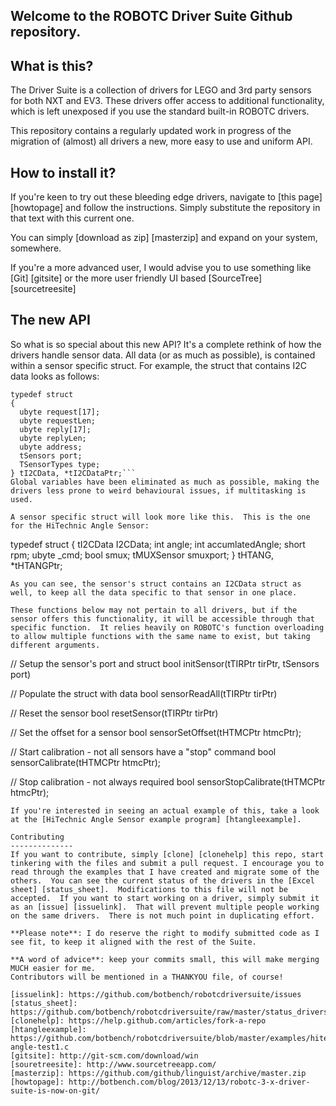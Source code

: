 Welcome to the ROBOTC Driver Suite Github repository.
--

What is this?
--------------
The Driver Suite is a collection of drivers for LEGO and 3rd party sensors for both NXT and EV3.  These drivers offer access to additional functionality, which is left unexposed if you use the standard built-in ROBOTC drivers. 

This repository contains a regularly updated work in progress of the migration of (almost) all drivers a new, more easy to use and uniform API.

How to install it?
--------------
If you're keen to try out these bleeding edge drivers, navigate to [this page] [howtopage] and follow the instructions.  Simply substitute the repository in that text with this current one.

You can simply [download as zip] [masterzip] and expand on your system, somewhere.

If you're a more advanced user, I would advise you to use something like [Git] [gitsite] or the more user friendly UI based [SourceTree] [sourcetreesite]

The new API
--------------
So what is so special about this new API?  It's a complete rethink of how the drivers handle sensor data.  All data (or as much as possible), is contained within a sensor specific struct.  For example, the struct that contains I2C data looks as follows:
```
typedef struct
{
  ubyte request[17];
  ubyte requestLen;
  ubyte reply[17];
  ubyte replyLen;
  ubyte address;
  tSensors port;
  TSensorTypes type;
} tI2CData, *tI2CDataPtr;```
Global variables have been eliminated as much as possible, making the drivers less prone to weird behavioural issues, if multitasking is used.

A sensor specific struct will look more like this.  This is the one for the HiTechnic Angle Sensor:
```
typedef struct
{
  tI2CData I2CData;
  int angle;
  int accumlatedAngle;
  short rpm;
  ubyte _cmd;
  bool smux;
  tMUXSensor smuxport;
} tHTANG, *tHTANGPtr;
```
As you can see, the sensor's struct contains an I2CData struct as well, to keep all the data specific to that sensor in one place.

These functions below may not pertain to all drivers, but if the sensor offers this functionality, it will be accessible through that specific function.  It relies heavily on ROBOTC's function overloading to allow multiple functions with the same name to exist, but taking different arguments.
```
// Setup the sensor's port and struct
bool initSensor(tTIRPtr tirPtr, tSensors port)

// Populate the struct with data
bool sensorReadAll(tTIRPtr tirPtr)

// Reset the sensor
bool resetSensor(tTIRPtr tirPtr)

// Set the offset for a sensor
bool sensorSetOffset(tHTMCPtr htmcPtr);

// Start calibration - not all sensors have a "stop" command
bool sensorCalibrate(tHTMCPtr htmcPtr);

// Stop calibration - not always required
bool sensorStopCalibrate(tHTMCPtr htmcPtr);
```
If you're interested in seeing an actual example of this, take a look at the [HiTechnic Angle Sensor example program] [htangleexample].

Contributing
--------------
If you want to contribute, simply [clone] [clonehelp] this repo, start tinkering with the files and submit a pull request. I encourage you to read through the examples that I have created and migrate some of the others.  You can see the current status of the drivers in the [Excel sheet] [status_sheet].  Modifications to this file will not be accepted.  If you want to start working on a driver, simply submit it as an [issue] [issuelink].  That will prevent multiple people working on the same drivers.  There is not much point in duplicating effort.

**Please note**: I do reserve the right to modify submitted code as I see fit, to keep it aligned with the rest of the Suite.

**A word of advice**: keep your commits small, this will make merging MUCH easier for me.
Contributors will be mentioned in a THANKYOU file, of course!

[issuelink]: https://github.com/botbench/robotcdriversuite/issues
[status_sheet]: https://github.com/botbench/robotcdriversuite/raw/master/status_drivers.xlsx
[clonehelp]: https://help.github.com/articles/fork-a-repo
[htangleexample]: https://github.com/botbench/robotcdriversuite/blob/master/examples/hitechnic-angle-test1.c
[gitsite]: http://git-scm.com/download/win
[souretreesite]: http://www.sourcetreeapp.com/
[masterzip]: https://github.com/github/linguist/archive/master.zip
[howtopage]: http://botbench.com/blog/2013/12/13/robotc-3-x-driver-suite-is-now-on-git/